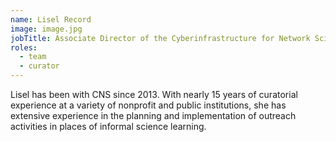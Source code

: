 ```yaml
---
name: Lisel Record
image: image.jpg
jobTitle: Associate Director of the Cyberinfrastructure for Network Science Center
roles:
  - team
  - curator
---
```

Lisel has been with CNS since 2013. With nearly 15 years of curatorial experience at a variety of nonprofit and public institutions, she has extensive experience in the planning and implementation of outreach activities in places of informal science learning. 

